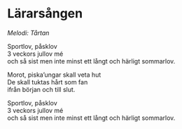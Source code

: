 # Lärarsången

_Melodi: Tårtan_

Sportlov, påsklov  
3 veckors jullov mé  
och så sist men inte minst ett långt och härligt sommarlov.

Morot, piska’ungar skall veta hut  
De skall tuktas hårt som fan  
ifrån början och till slut.

Sportlov, påsklov  
3 veckors jullov mé  
och så sist men inte minst ett långt och härligt sommarlov.
